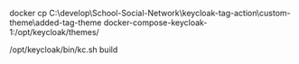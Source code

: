 docker cp C:\develop\School-Social-Network\keycloak-tag-action\custom-theme\added-tag-theme docker-compose-keycloak-1:/opt/keycloak/themes/

/opt/keycloak/bin/kc.sh build